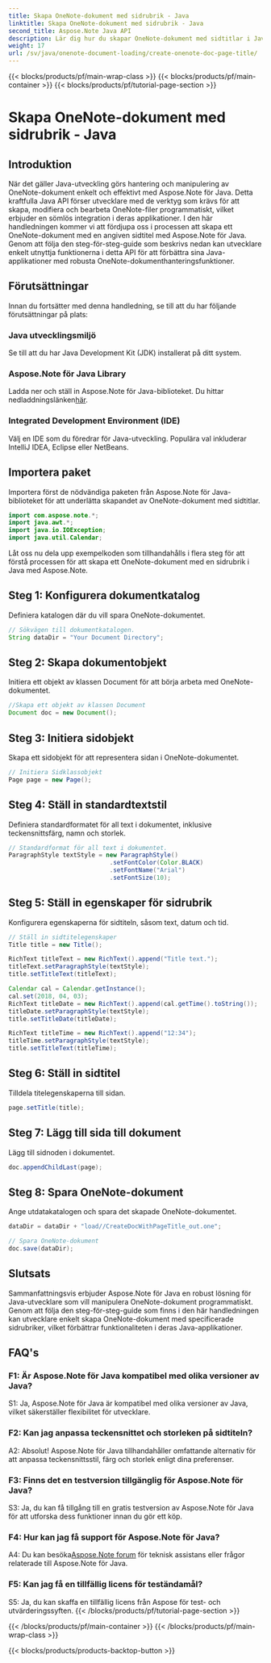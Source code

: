 ```yaml
---
title: Skapa OneNote-dokument med sidrubrik - Java
linktitle: Skapa OneNote-dokument med sidrubrik - Java
second_title: Aspose.Note Java API
description: Lär dig hur du skapar OneNote-dokument med sidtitlar i Java med Aspose.Note för Java. Omfattande handledning med kodexempel.
weight: 17
url: /sv/java/onenote-document-loading/create-onenote-doc-page-title/
---
```


{{< blocks/products/pf/main-wrap-class >}}
{{< blocks/products/pf/main-container >}}
{{< blocks/products/pf/tutorial-page-section >}}

# Skapa OneNote-dokument med sidrubrik - Java

## Introduktion

När det gäller Java-utveckling görs hantering och manipulering av OneNote-dokument enkelt och effektivt med Aspose.Note för Java. Detta kraftfulla Java API förser utvecklare med de verktyg som krävs för att skapa, modifiera och bearbeta OneNote-filer programmatiskt, vilket erbjuder en sömlös integration i deras applikationer. I den här handledningen kommer vi att fördjupa oss i processen att skapa ett OneNote-dokument med en angiven sidtitel med Aspose.Note för Java. Genom att följa den steg-för-steg-guide som beskrivs nedan kan utvecklare enkelt utnyttja funktionerna i detta API för att förbättra sina Java-applikationer med robusta OneNote-dokumenthanteringsfunktioner.

## Förutsättningar

Innan du fortsätter med denna handledning, se till att du har följande förutsättningar på plats:

### Java utvecklingsmiljö

Se till att du har Java Development Kit (JDK) installerat på ditt system.

### Aspose.Note för Java Library

 Ladda ner och ställ in Aspose.Note för Java-biblioteket. Du hittar nedladdningslänken[här](https://releases.aspose.com/note/java/).

### Integrated Development Environment (IDE)

Välj en IDE som du föredrar för Java-utveckling. Populära val inkluderar IntelliJ IDEA, Eclipse eller NetBeans.

## Importera paket

Importera först de nödvändiga paketen från Aspose.Note för Java-biblioteket för att underlätta skapandet av OneNote-dokument med sidtitlar.

```java
import com.aspose.note.*;
import java.awt.*;
import java.io.IOException;
import java.util.Calendar;
```

Låt oss nu dela upp exempelkoden som tillhandahålls i flera steg för att förstå processen för att skapa ett OneNote-dokument med en sidrubrik i Java med Aspose.Note.

## Steg 1: Konfigurera dokumentkatalog

Definiera katalogen där du vill spara OneNote-dokumentet.

```java
// Sökvägen till dokumentkatalogen.
String dataDir = "Your Document Directory";
```

## Steg 2: Skapa dokumentobjekt

Initiera ett objekt av klassen Document för att börja arbeta med OneNote-dokumentet.

```java
//Skapa ett objekt av klassen Document
Document doc = new Document();
```

## Steg 3: Initiera sidobjekt

Skapa ett sidobjekt för att representera sidan i OneNote-dokumentet.

```java
// Initiera Sidklassobjekt
Page page = new Page();
```

## Steg 4: Ställ in standardtextstil

Definiera standardformatet för all text i dokumentet, inklusive teckensnittsfärg, namn och storlek.

```java
// Standardformat för all text i dokumentet.
ParagraphStyle textStyle = new ParagraphStyle()
                            .setFontColor(Color.BLACK)
                            .setFontName("Arial")
                            .setFontSize(10);
```

## Steg 5: Ställ in egenskaper för sidrubrik

Konfigurera egenskaperna för sidtiteln, såsom text, datum och tid.

```java
// Ställ in sidtitelegenskaper
Title title = new Title();

RichText titleText = new RichText().append("Title text.");
titleText.setParagraphStyle(textStyle);
title.setTitleText(titleText);

Calendar cal = Calendar.getInstance();
cal.set(2018, 04, 03);
RichText titleDate = new RichText().append(cal.getTime().toString());
titleDate.setParagraphStyle(textStyle);
title.setTitleDate(titleDate);

RichText titleTime = new RichText().append("12:34");
titleTime.setParagraphStyle(textStyle);
title.setTitleText(titleTime);
```

## Steg 6: Ställ in sidtitel

Tilldela titelegenskaperna till sidan.

```java
page.setTitle(title);
```

## Steg 7: Lägg till sida till dokument

Lägg till sidnoden i dokumentet.

```java
doc.appendChildLast(page);
```

## Steg 8: Spara OneNote-dokument

Ange utdatakatalogen och spara det skapade OneNote-dokumentet.

```java
dataDir = dataDir + "load//CreateDocWithPageTitle_out.one";

// Spara OneNote-dokument
doc.save(dataDir);
```

## Slutsats

Sammanfattningsvis erbjuder Aspose.Note för Java en robust lösning för Java-utvecklare som vill manipulera OneNote-dokument programmatiskt. Genom att följa den steg-för-steg-guide som finns i den här handledningen kan utvecklare enkelt skapa OneNote-dokument med specificerade sidrubriker, vilket förbättrar funktionaliteten i deras Java-applikationer.

## FAQ's

### F1: Är Aspose.Note för Java kompatibel med olika versioner av Java?

S1: Ja, Aspose.Note för Java är kompatibel med olika versioner av Java, vilket säkerställer flexibilitet för utvecklare.

### F2: Kan jag anpassa teckensnittet och storleken på sidtiteln?

A2: Absolut! Aspose.Note för Java tillhandahåller omfattande alternativ för att anpassa teckensnittsstil, färg och storlek enligt dina preferenser.

### F3: Finns det en testversion tillgänglig för Aspose.Note för Java?

S3: Ja, du kan få tillgång till en gratis testversion av Aspose.Note för Java för att utforska dess funktioner innan du gör ett köp.

### F4: Hur kan jag få support för Aspose.Note för Java?

A4: Du kan besöka[Aspose.Note forum](https://forum.aspose.com/c/note/28) för teknisk assistans eller frågor relaterade till Aspose.Note för Java.

### F5: Kan jag få en tillfällig licens för teständamål?

S5: Ja, du kan skaffa en tillfällig licens från Aspose för test- och utvärderingssyften.
{{< /blocks/products/pf/tutorial-page-section >}}

{{< /blocks/products/pf/main-container >}}
{{< /blocks/products/pf/main-wrap-class >}}

{{< blocks/products/products-backtop-button >}}
